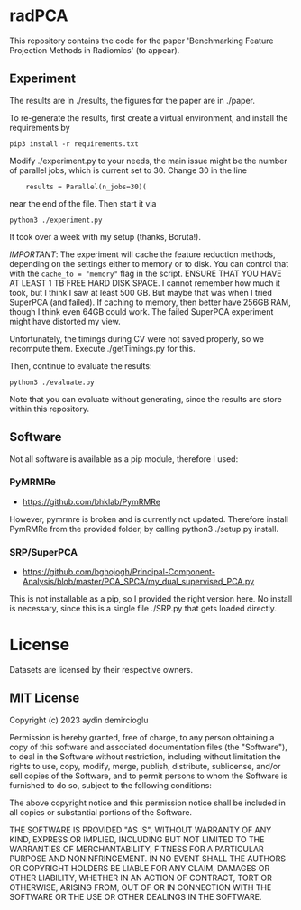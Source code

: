
# radPCA

This repository contains the code for the paper
'Benchmarking Feature Projection Methods in Radiomics'
(to appear).


## Experiment

The results are in ./results, the figures for the paper are in ./paper.

To re-generate the results, first create a virtual environment, and
install the requirements by

```pip3 install -r requirements.txt```

Modify ./experiment.py to your needs, the main issue might be the number of
parallel jobs, which is current set to 30. Change 30 in the line

```    results = Parallel(n_jobs=30)(```

near the end of the file. Then start it via

```python3 ./experiment.py```

It took over a week with my setup (thanks, Boruta!).

*IMPORTANT*: The experiment will cache the feature reduction methods,
depending on the settings either to memory or to disk.
You can control that with the `cache_to = "memory"` flag in the script.
ENSURE THAT YOU HAVE AT LEAST 1 TB FREE HARD DISK SPACE. I cannot
remember how much it took, but I think I saw at least 500 GB. But maybe that
was when I tried SuperPCA (and failed). If caching to memory, then
better have 256GB RAM, though I think even 64GB could work. The
failed SuperPCA experiment might have distorted my view.


Unfortunately, the timings during CV were not saved properly, so we recompute them.
Execute ./getTimings.py for this.

Then, continue to evaluate the results:

```python3 ./evaluate.py```

Note that you can evaluate without generating, since the results are
store within this repository.


## Software

Not all software is available as a pip module, therefore I used:

### PyMRMRe

- https://github.com/bhklab/PymRMRe

However, pymrmre is broken and is currently not updated.
Therefore install PymRMRe from the provided folder,
by calling python3 ./setup.py install.

### SRP/SuperPCA

- https://github.com/bghojogh/Principal-Component-Analysis/blob/master/PCA_SPCA/my_dual_supervised_PCA.py

This is not installable as a pip, so I provided
the right version here. No install is necessary, since this is a single
file ./SRP.py that gets loaded directly.



# License

Datasets are licensed by their respective owners.


## MIT License

Copyright (c) 2023 aydin demircioglu

Permission is hereby granted, free of charge, to any person obtaining a copy
of this software and associated documentation files (the "Software"), to deal
in the Software without restriction, including without limitation the rights
to use, copy, modify, merge, publish, distribute, sublicense, and/or sell
copies of the Software, and to permit persons to whom the Software is
furnished to do so, subject to the following conditions:

The above copyright notice and this permission notice shall be included in all
copies or substantial portions of the Software.

THE SOFTWARE IS PROVIDED "AS IS", WITHOUT WARRANTY OF ANY KIND, EXPRESS OR
IMPLIED, INCLUDING BUT NOT LIMITED TO THE WARRANTIES OF MERCHANTABILITY,
FITNESS FOR A PARTICULAR PURPOSE AND NONINFRINGEMENT. IN NO EVENT SHALL THE
AUTHORS OR COPYRIGHT HOLDERS BE LIABLE FOR ANY CLAIM, DAMAGES OR OTHER
LIABILITY, WHETHER IN AN ACTION OF CONTRACT, TORT OR OTHERWISE, ARISING FROM,
OUT OF OR IN CONNECTION WITH THE SOFTWARE OR THE USE OR OTHER DEALINGS IN THE
SOFTWARE.



#
